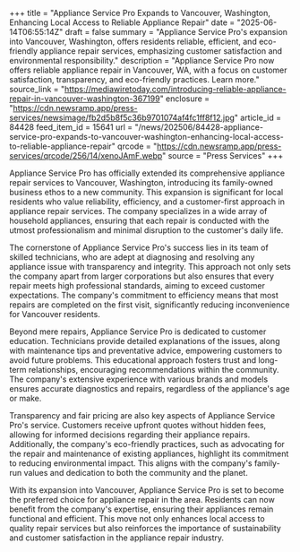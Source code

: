 +++
title = "Appliance Service Pro Expands to Vancouver, Washington, Enhancing Local Access to Reliable Appliance Repair"
date = "2025-06-14T06:55:14Z"
draft = false
summary = "Appliance Service Pro's expansion into Vancouver, Washington, offers residents reliable, efficient, and eco-friendly appliance repair services, emphasizing customer satisfaction and environmental responsibility."
description = "Appliance Service Pro now offers reliable appliance repair in Vancouver, WA, with a focus on customer satisfaction, transparency, and eco-friendly practices. Learn more."
source_link = "https://mediawiretoday.com/introducing-reliable-appliance-repair-in-vancouver-washington-367199"
enclosure = "https://cdn.newsramp.app/press-services/newsimage/fb2d5b8f5c36b9701074af4fc1ff8f12.jpg"
article_id = 84428
feed_item_id = 15641
url = "/news/202506/84428-appliance-service-pro-expands-to-vancouver-washington-enhancing-local-access-to-reliable-appliance-repair"
qrcode = "https://cdn.newsramp.app/press-services/qrcode/256/14/xenoJAmF.webp"
source = "Press Services"
+++

<p>Appliance Service Pro has officially extended its comprehensive appliance repair services to Vancouver, Washington, introducing its family-owned business ethos to a new community. This expansion is significant for local residents who value reliability, efficiency, and a customer-first approach in appliance repair services. The company specializes in a wide array of household appliances, ensuring that each repair is conducted with the utmost professionalism and minimal disruption to the customer's daily life.</p><p>The cornerstone of Appliance Service Pro's success lies in its team of skilled technicians, who are adept at diagnosing and resolving any appliance issue with transparency and integrity. This approach not only sets the company apart from larger corporations but also ensures that every repair meets high professional standards, aiming to exceed customer expectations. The company's commitment to efficiency means that most repairs are completed on the first visit, significantly reducing inconvenience for Vancouver residents.</p><p>Beyond mere repairs, Appliance Service Pro is dedicated to customer education. Technicians provide detailed explanations of the issues, along with maintenance tips and preventative advice, empowering customers to avoid future problems. This educational approach fosters trust and long-term relationships, encouraging recommendations within the community. The company's extensive experience with various brands and models ensures accurate diagnostics and repairs, regardless of the appliance's age or make.</p><p>Transparency and fair pricing are also key aspects of Appliance Service Pro's service. Customers receive upfront quotes without hidden fees, allowing for informed decisions regarding their appliance repairs. Additionally, the company's eco-friendly practices, such as advocating for the repair and maintenance of existing appliances, highlight its commitment to reducing environmental impact. This aligns with the company's family-run values and dedication to both the community and the planet.</p><p>With its expansion into Vancouver, Appliance Service Pro is set to become the preferred choice for appliance repair in the area. Residents can now benefit from the company's expertise, ensuring their appliances remain functional and efficient. This move not only enhances local access to quality repair services but also reinforces the importance of sustainability and customer satisfaction in the appliance repair industry.</p>